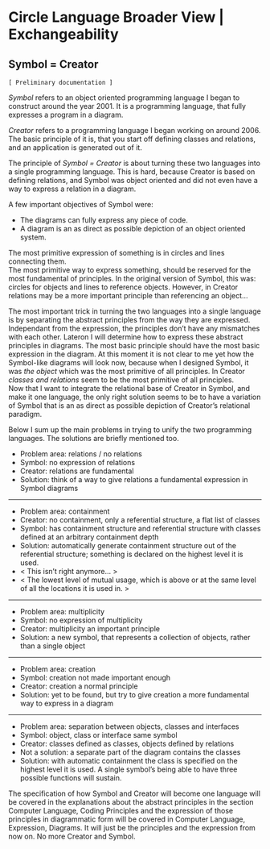 ﻿Circle Language Broader View | Exchangeability
==============================================

Symbol = Creator
----------------

`[ Preliminary documentation ]`

*Symbol* refers to an object oriented programming language I began to construct around the year 2001. It is a programming language, that fully expresses a program in a diagram.

*Creator* refers to a programming language I began working on around 2006. The basic principle of it is, that you start off defining classes and relations, and an application is generated out of it.

The principle of *Symbol = Creator* is about turning these two languages into a single programming language. This is hard, because Creator is based on defining relations, and Symbol was object oriented and did not even have a way to express a relation in a diagram.

A few important objectives of Symbol were:

- The diagrams can fully express any piece of code. 
- A diagram is an as direct as possible depiction of an object oriented system.

The most primitive expression of something is in circles and lines connecting them.  
The most primitive way to express something, should be reserved for the most fundamental of principles. In the original version of Symbol, this was: circles for objects and lines to reference objects. However, in Creator relations may be a more important principle than referencing an object...

The most important trick in turning the two languages into a single language is by separating the abstract principles from the way they are expressed. Independant from the expression, the principles don’t have any mismatches with each other. Lateron I will determine how to express these abstract principles in diagrams. The most basic principle should have the most basic expression in the diagram. At this moment it is not clear to me yet how the Symbol-like diagrams will look now, because when I designed Symbol, it was *the object* which was the most primitive of all principles. In Creator *classes and relations* seem to be the most primitive of all principles.  
Now that I want to integrate the relational base of Creator in Symbol, and make it one language, the only right solution seems to be to have a variation of Symbol that is an as direct as possible depiction of Creator’s relational paradigm.

Below I sum up the main problems in trying to unify the two programming languages. The solutions are briefly mentioned too.

- Problem area: relations / no relations
- Symbol: no expression of relations
- Creator: relations are fundamental
- Solution: think of a way to give relations a fundamental expression in Symbol diagrams
-----
- Problem area: containment
- Creator: no containment, only a referential structure, a flat list of classes
- Symbol: has containment structure and referential structure with classes defined at an arbitrary containment depth
- Solution: automatically generate containment structure out of the referential structure; something is declared on the highest level it is used.
- < This isn’t right anymore... >
- < The lowest level of mutual usage, which is above or at the same level of all the locations it is used in. >
-----
- Problem area: multiplicity
- Symbol: no expression of multiplicity
- Creator: multiplicity an important principle
- Solution: a new symbol, that represents a collection of objects, rather than a single object
----- 
- Problem area: creation
- Symbol: creation not made important enough
- Creator: creation a normal principle
- Solution: yet to be found, but try to give creation a more fundamental way to express in a diagram
----- 
- Problem area: separation between objects, classes and interfaces
- Symbol: object, class or interface same symbol
- Creator: classes defined as classes, objects defined by relations
- Not a solution: a separate part of the diagram contains the classes
- Solution: with automatic containment the class is specified on the highest level it is used. A single symbol’s being able to have three possible functions will sustain.

The specification of how Symbol and Creator will become one language will be covered in the explanations about the abstract  principles in the section Computer Language, Coding Principles and the expression of those principles in diagrammatic form will be covered in Computer Language, Expression, Diagrams. It will just be the principles and the expression from now on. No more Creator and Symbol.